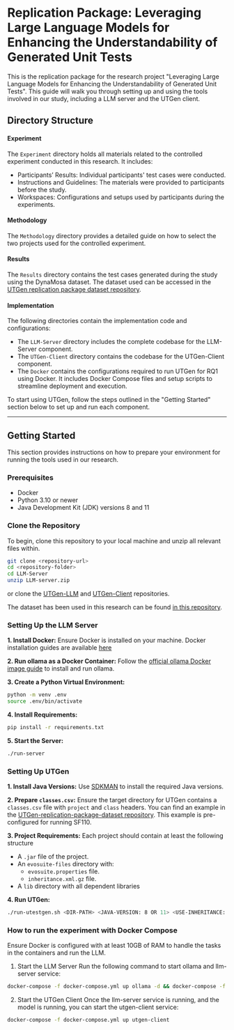 # Replication Package: Leveraging Large Language Models for Enhancing the Understandability of Generated Unit Tests

This is the replication package for the research project "Leveraging Large Language Models for Enhancing the Understandability of Generated Unit Tests". This guide will walk you through setting up and using the tools involved in our study, including a LLM server and the UTGen client.

## Directory Structure

#### Experiment
The `Experiment` directory holds all materials related to the controlled experiment conducted in this research. It includes:
- Participants’ Results: Individual participants' test cases were conducted.
- Instructions and Guidelines: The materials were provided to participants before the study.
- Workspaces: Configurations and setups used by participants during the experiments.

#### Methodology
The `Methodology` directory provides a detailed guide on how to select the two projects used for the controlled experiment.

#### Results
The `Results` directory contains the test cases generated during the study using the DynaMosa dataset. The dataset used can be accessed in the [UTGen replication package dataset repository](https://github.com/amirdeljouyi/UTGen-replication-package-dataset).

#### Implementation
The following directories contain the implementation code and configurations:
- The `LLM-Server` directory includes the complete codebase for the LLM-Server component.
- The `UTGen-Client` directory contains the codebase for the UTGen-Client component.
- The `Docker` contains the configurations required to run UTGen for RQ1 using Docker. It includes Docker Compose files and setup scripts to streamline deployment and execution.

To start using UTGen, follow the steps outlined in the "Getting Started" section below to set up and run each component.

---

## Getting Started

This section provides instructions on how to prepare your environment for running the tools used in our research.

### Prerequisites

- Docker
- Python 3.10 or newer
- Java Development Kit (JDK) versions 8 and 11

### Clone the Repository

To begin, clone this repository to your local machine and unzip all relevant files within.

```bash
git clone <repository-url>
cd <repository-folder>
cd LLM-Server
unzip LLM-server.zip
```

or clone the [UTGen-LLM](https://github.com/amirdeljouyi/UTGen-LLM-server) and [UTGen-Client](https://github.com/amirdeljouyi/UTGen-Client) repositories.

The dataset has been used in this research can be found [in this repository](https://github.com/amirdeljouyi/UTGen-replication-package-dataset).

### Setting Up the LLM Server

**1. Install Docker:** Ensure Docker is installed on your machine. Docker installation guides are available [here](https://docs.docker.com/engine/install/ubuntu/)

**2. Run ollama as a Docker Container:** Follow the [official ollama Docker image guide](https://ollama.com/blog/ollama-is-now-available-as-an-official-docker-image) to install and run ollama.

**3. Create a Python Virtual Environment:**
```bash
python -m venv .env
source .env/bin/activate
```

**4. Install Requirements:**
```bash
pip install -r requirements.txt
```

**5. Start the Server:**
```bash
./run-server
```

### Setting Up UTGen
**1. Install Java Versions:** Use [SDKMAN](https://sdkman.io/) to install the required Java versions.

**2. Prepare `classes.csv`:** Ensure the target directory for UTGen contains a `classes.csv` file with `project` and `class` headers.
You can find an example in the [UTGen-replication-package-dataset repository](https://github.com/amirdeljouyi/UTGen-replication-package-dataset/blob/main/SF110-binary/classes.csv). This example is pre-configured for running SF110.

**3. Project Requirements:** Each project should contain at least the following structure

* A `.jar` file of the project.
* An `evosuite-files` directory with:
    * `evosuite.properties` file.
    *  `inheritance.xml.gz` file.
* A `lib` directory with all dependent libraries

**4. Run UTGen:**
```bash
./run-utestgen.sh <DIR-PATH> <JAVA-VERSION: 8 OR 11> <USE-INHERITANCE: true OR false>
```
### How to run the experiment with Docker Compose

Ensure Docker is configured with at least 10GB of RAM to handle the tasks in the containers and run the LLM.

1.	Start the LLM Server
Run the following command to start ollama and llm-server service:

```bash
docker-compose -f docker-compose.yml up ollama -d && docker-compose -f docker-compose.yml up llm-server
```

2.	Start the UTGen Client
Once the llm-server service is running, and the model is running, you can start the utgen-client service:

```bash
docker-compose -f docker-compose.yml up utgen-client
```
